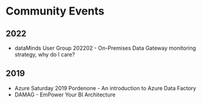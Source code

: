# Community Events
## 2022
- dataMinds User Group 202202 - On-Premises Data Gateway monitoring strategy, why do I care?
## 2019
- Azure Saturday 2019 Pordenone - An introduction to Azure Data Factory
- DAMAG - EmPower Your BI Architecture
